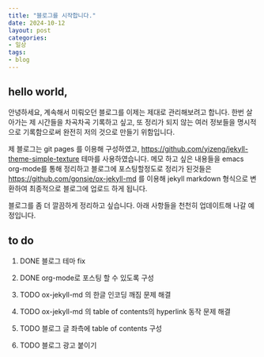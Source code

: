```yaml
---
title: "블로그를 시작합니다."
date: 2024-10-12
layout: post
categories: 
- 일상
tags: 
- blog
---
```




<a id="org7900eb9"></a>

## hello world,

안녕하세요, 계속해서 미뤄오던 블로그를 이제는 제대로 관리해보려고 합니다. 한번 살아가는 제 시간들을 차곡차곡 기록하고 싶고, 또 정리가 되지 않는 여러 정보들을 명시적으로 기록함으로써 완전히 저의 것으로 만들기 위함입니다.

제 블로그는 git pages 를 이용해 구성하였고, <https://github.com/yizeng/jekyll-theme-simple-texture> 테마를 사용하였습니다. 메모 하고 싶은 내용들을 emacs org-mode를 통해 정리하고 블로그에 포스팅할정도로 정리가 된것들은 <https://github.com/gonsie/ox-jekyll-md> 를 이용해 jekyll markdown 형식으로 변환하여 최종적으로 블로그에 업로드 하게 됩니다.

블로그를 좀 더 깔끔하게 정리하고 싶습니다. 아래 사항들을 천천히 업데이트해 나갈 예정입니다.


<a id="orge6460cb"></a>

## to do

1.  DONE 블로그 테마 fix

2.  DONE org-mode로 포스팅 할 수 있도록 구성

3.  TODO ox-jekyll-md 의 한글 인코딩 깨짐 문제 해결

4.  TODO ox-jekyll-md 의 table of contents의 hyperlink 동작 문제 해결

5.  TODO 블로그 글 좌측에 table of contents 구성

6.  TODO 블로그 광고 붙이기
